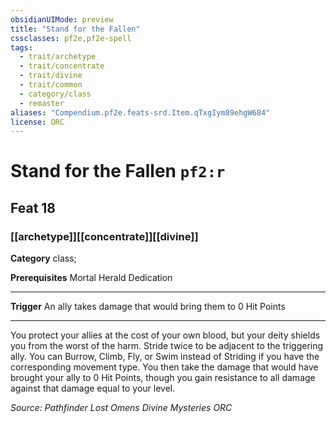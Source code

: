 ```yaml
---
obsidianUIMode: preview
title: "Stand for the Fallen"
cssclasses: pf2e,pf2e-spell
tags:
  - trait/archetype
  - trait/concentrate
  - trait/divine
  - trait/common
  - category/class
  - remaster
aliases: "Compendium.pf2e.feats-srd.Item.qTxgIym89ehgW684"
license: ORC
---
```

# Stand for the Fallen `pf2:r`
## Feat 18
### [[archetype]][[concentrate]][[divine]]

**Category** class; 



**Prerequisites** Mortal Herald Dedication
* * *
**Trigger** An ally takes damage that would bring them to 0 Hit Points

* * *

You protect your allies at the cost of your own blood, but your deity shields you from the worst of the harm. Stride twice to be adjacent to the triggering ally. You can Burrow, Climb, Fly, or Swim instead of Striding if you have the corresponding movement type. You then take the damage that would have brought your ally to 0 Hit Points, though you gain resistance to all damage against that damage equal to your level.

*Source: Pathfinder Lost Omens Divine Mysteries*
*ORC*